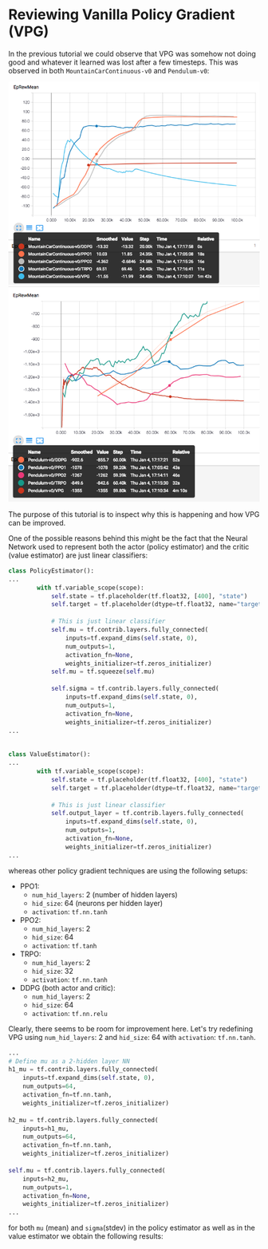 # Reviewing Vanilla Policy Gradient (VPG)

In the previous tutorial we could observe that VPG was somehow not doing good and whatever it learned
was lost after a few timesteps. This was observed in both `MountainCarContinuous-v0` and `Pendulum-v0`:

![](../tutorial14/imgs/mountain.png)
![](../tutorial14/imgs/pendulum.png)

The purpose of this tutorial is to inspect why this is happening and how VPG can be improved.

One of the possible reasons behind this might be the fact that the Neural Network used to represent both
the actor (policy estimator) and the critic (value estimator) are just linear classifiers:

```python
class PolicyEstimator():
...
        with tf.variable_scope(scope):
            self.state = tf.placeholder(tf.float32, [400], "state")
            self.target = tf.placeholder(dtype=tf.float32, name="target")

            # This is just linear classifier
            self.mu = tf.contrib.layers.fully_connected(
                inputs=tf.expand_dims(self.state, 0),
                num_outputs=1,
                activation_fn=None,
                weights_initializer=tf.zeros_initializer)
            self.mu = tf.squeeze(self.mu)

            self.sigma = tf.contrib.layers.fully_connected(
                inputs=tf.expand_dims(self.state, 0),
                num_outputs=1,
                activation_fn=None,
                weights_initializer=tf.zeros_initializer)
...

```

```python

class ValueEstimator():
...
        with tf.variable_scope(scope):
            self.state = tf.placeholder(tf.float32, [400], "state")
            self.target = tf.placeholder(dtype=tf.float32, name="target")

            # This is just linear classifier
            self.output_layer = tf.contrib.layers.fully_connected(
                inputs=tf.expand_dims(self.state, 0),
                num_outputs=1,
                activation_fn=None,
                weights_initializer=tf.zeros_initializer)
...
```

whereas other policy gradient techniques are using the following setups:
- PPO1:
  - `num_hid_layers`: 2 (number of hidden layers)
  - `hid_size`: 64 (neurons per hidden layer)
  - `activation`: `tf.nn.tanh`
- PPO2:
  - `num_hid_layers`: 2
  - `hid_size`: 64
  - `activation`: `tf.tanh`
- TRPO:
  - `num_hid_layers`: 2
  - `hid_size`: 32
  - `activation`: `tf.nn.tanh`
- DDPG (both actor and critic):
  - `num_hid_layers`: 2
  - `hid_size`: 64
  - `activation`: `tf.nn.relu`

Clearly, there seems to be room for improvement here. Let's try redefining VPG using
`num_hid_layers`: 2 and `hid_size`: 64 with `activation`: `tf.nn.tanh`.

```python
...
# Define mu as a 2-hidden layer NN
h1_mu = tf.contrib.layers.fully_connected(
    inputs=tf.expand_dims(self.state, 0),
    num_outputs=64,
    activation_fn=tf.nn.tanh,
    weights_initializer=tf.zeros_initializer)

h2_mu = tf.contrib.layers.fully_connected(
    inputs=h1_mu,
    num_outputs=64,
    activation_fn=tf.nn.tanh,
    weights_initializer=tf.zeros_initializer)

self.mu = tf.contrib.layers.fully_connected(
    inputs=h2_mu,
    num_outputs=1,
    activation_fn=None,
    weights_initializer=tf.zeros_initializer)
...
```

for both `mu` (mean) and `sigma`(stdev) in the policy estimator as well as in the value estimator we obtain the following results:
